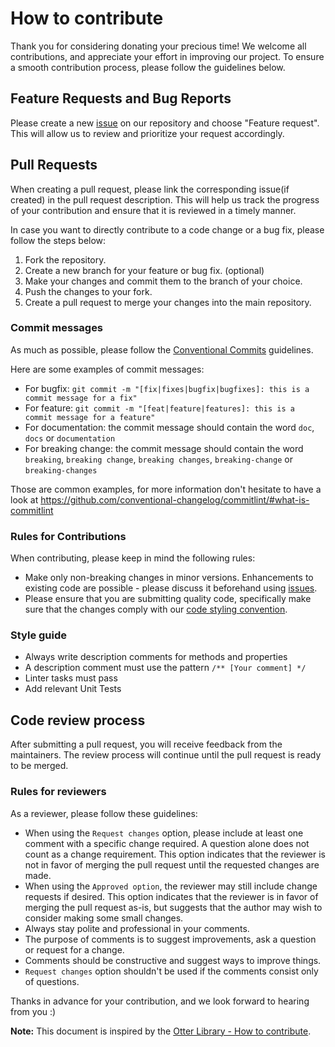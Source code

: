# How to contribute

Thank you for considering donating your precious time! We welcome all contributions, and appreciate your effort in improving our project. To ensure a smooth contribution process, please follow the guidelines below.

## Feature Requests and Bug Reports

Please create a new [issue](https://github.com/AmadeusITGroup/GhRelAssetWagon/issues/new/choose) on our repository and choose "Feature request". This will allow us to review and prioritize your request accordingly.

## Pull Requests

When creating a pull request, please link the corresponding issue(if created) in the pull request description. This will help us track the progress of your contribution and ensure that it is reviewed in a timely manner.

In case you want to directly contribute to a code change or a bug fix, please follow the steps below:

1. Fork the repository.
2. Create a new branch for your feature or bug fix. (optional)
3. Make your changes and commit them to the branch of your choice.
4. Push the changes to your fork.
5. Create a pull request to merge your changes into the main repository.


### Commit messages

As much as possible, please follow the [Conventional Commits](https://www.conventionalcommits.org/en/v1.0.0/) guidelines.

Here are some examples of commit messages:

- For bugfix: `git commit -m "[fix|fixes|bugfix|bugfixes]: this is a commit message for a fix"`
- For feature: `git commit -m "[feat|feature|features]: this is a commit message for a feature"`
- For documentation: the commit message should contain the word `doc`, `docs` or `documentation`
- For breaking change: the commit message should contain the word `breaking`, `breaking change`, `breaking changes`, `breaking-change` or `breaking-changes`

Those are common examples, for more information don't hesitate to have a look at <https://github.com/conventional-changelog/commitlint/#what-is-commitlint>


### Rules for Contributions

When contributing, please keep in mind the following rules:

- Make only non-breaking changes in minor versions. Enhancements to existing code are possible - please discuss it beforehand using [issues](https://github.com/AmadeusITGroup/GhRelAssetWagon/issues/new/choose).
- Please ensure that you are submitting quality code, specifically make sure that the changes comply with our [code styling convention](#style-guide).

### Style guide

- Always write description comments for methods and properties
- A description comment must use the pattern `/** [Your comment] */`
- Linter tasks must pass
- Add relevant Unit Tests

## Code review process

After submitting a pull request, you will receive feedback from the maintainers. The review process will continue until the pull request is ready to be merged.

### Rules for reviewers

As a reviewer, please follow these guidelines:

- When using the `Request changes` option, please include at least one comment with a specific change required. A question alone does not count as a change requirement. This option indicates that the reviewer is not in favor of merging the pull request until the requested changes are made.
- When using the `Approved option`, the reviewer may still include change requests if desired. This option indicates that the reviewer is in favor of merging the pull request as-is, but suggests that the author may wish to consider making some small changes.
- Always stay polite and professional in your comments.
- The purpose of comments is to suggest improvements, ask a question or request for a change.
- Comments should be constructive and suggest ways to improve things.
- `Request changes` option shouldn't be used if the comments consist only of questions.

Thanks in advance for your contribution, and we look forward to hearing from you :)



**Note:** This document is inspired by the [Otter Library - How to contribute](https://github.com/AmadeusITGroup/otter/blob/main/CONTRIBUTING.md).